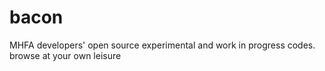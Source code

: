 # bacon

MHFA developers' open source experimental and work in progress codes. browse at your own leisure
